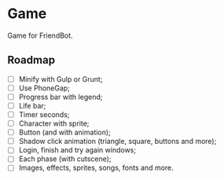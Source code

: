 # Game
Game for FriendBot.

## Roadmap
- [ ] Minify with Gulp or Grunt;
- [ ] Use PhoneGap;
- [ ] Progress bar with legend;
- [ ] Life bar;
- [ ] Timer seconds;
- [ ] Character with sprite;
- [ ] Button (and with animation);
- [ ] Shadow click animation (triangle, square, buttons and more);
- [ ] Login, finish and try again windows;
- [ ] Each phase (with cutscene);
- [ ] Images, effects, sprites, songs, fonts and more.
